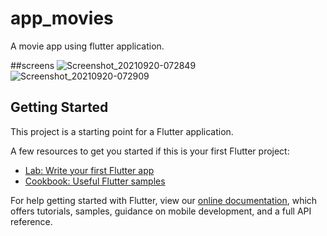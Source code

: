 # app_movies

A movie app using flutter  application.

##screens
![Screenshot_20210920-072849](https://user-images.githubusercontent.com/76845356/133964553-37f11f6a-eba4-484d-8a12-7bed028498aa.png)
![Screenshot_20210920-072909](https://user-images.githubusercontent.com/76845356/133964558-27e1cc1d-d51e-4c19-a3e3-3cf2126d992d.png)

## Getting Started

This project is a starting point for a Flutter application.

A few resources to get you started if this is your first Flutter project:

- [Lab: Write your first Flutter app](https://flutter.dev/docs/get-started/codelab)
- [Cookbook: Useful Flutter samples](https://flutter.dev/docs/cookbook)

For help getting started with Flutter, view our
[online documentation](https://flutter.dev/docs), which offers tutorials,
samples, guidance on mobile development, and a full API reference.

